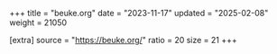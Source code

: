 +++
title = "beuke.org"
date = "2023-11-17"
updated = "2025-02-08"
weight = 21050

[extra]
source = "https://beuke.org/"
ratio = 20
size = 21
+++
